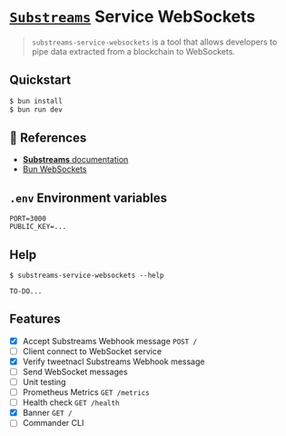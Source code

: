# [`Substreams`](https://substreams.streamingfast.io/) Service WebSockets

> `substreams-service-websockets` is a tool that allows developers to pipe data extracted from a blockchain to WebSockets.

## Quickstart

```bash
$ bun install
$ bun run dev
```

## 📖 References

- [**Substreams** documentation](https://substreams.streamingfast.io/)
- [Bun WebSockets](https://bun.sh/docs/api/websockets)


## `.env` Environment variables

```env
PORT=3000
PUBLIC_KEY=...
```

## Help

```
$ substreams-service-websockets --help

TO-DO...
```

## Features

- [x] Accept Substreams Webhook message `POST /`
- [ ] Client connect to WebSocket service
- [x] Verify tweetnacl Substreams Webhook message
- [ ] Send WebSocket messages
- [ ] Unit testing
- [ ] Prometheus Metrics `GET /metrics`
- [ ] Health check `GET /health`
- [x] Banner `GET /`
- [ ] Commander CLI
